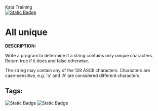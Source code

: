 Kata Training <br>
[![Static Badge](https://img.shields.io/badge/7kyu%20-%20black?style=flat&logo=codewars&labelColor=B1361E&color=black)](Javascript/7kyu)

# All unique

**DESCRIPTION:**

Write a program to determine if a string contains only unique characters. Return true if it does and false otherwise.

The string may contain any of the 128 ASCII characters. Characters are case-sensitive, e.g. 'a' and 'A' are considered different characters.


## Tags:

![Static Badge](https://img.shields.io/badge/algorithms%20-%20teal?style=plastic) ![Static Badge](https://img.shields.io/badge/strings%20-%20blue?style=plastic) 

